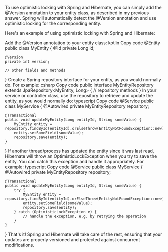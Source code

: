 To use optimistic locking with Spring and Hibernate, you can simply add the @Version annotation to your entity class, as described in my previous answer. Spring will automatically detect the @Version annotation and use optimistic locking for the corresponding entity.

Here's an example of using optimistic locking with Spring and Hibernate:

Add the @Version annotation to your entity class:
kotlin
Copy code
@Entity
public class MyEntity {
    @Id
    private Long id;

    @Version
    private int version;

    // other fields and methods
}
Create a Spring repository interface for your entity, as you would normally do. For example:
csharp
Copy code
public interface MyEntityRepository extends JpaRepository<MyEntity, Long> {
    // repository methods
}
In your service or controller class, use the repository to retrieve and update the entity, as you would normally do:
typescript
Copy code
@Service
public class MyService {
    @Autowired
    private MyEntityRepository repository;

    @Transactional
    public void updateMyEntity(Long entityId, String someValue) {
        MyEntity entity = repository.findById(entityId).orElseThrow(EntityNotFoundException::new);
        entity.setSomeField(someValue);
        repository.save(entity);
    }
}
If another thread/process has updated the entity since it was last read, Hibernate will throw an OptimisticLockException when you try to save the entity. You can catch this exception and handle it appropriately. For example:
typescript
Copy code
@Service
public class MyService {
    @Autowired
    private MyEntityRepository repository;

    @Transactional
    public void updateMyEntity(Long entityId, String someValue) {
        try {
            MyEntity entity = repository.findById(entityId).orElseThrow(EntityNotFoundException::new);
            entity.setSomeField(someValue);
            repository.save(entity);
        } catch (OptimisticLockException e) {
            // handle the exception, e.g. by retrying the operation
        }
    }
}
That's it! Spring and Hibernate will take care of the rest, ensuring that your updates are properly versioned and protected against concurrent modifications.
